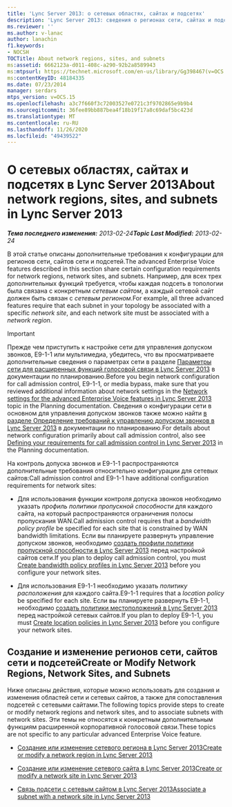 ```yaml
---
title: 'Lync Server 2013: о сетевых областях, сайтах и подсетях'
description: 'Lync Server 2013: сведения о регионах сети, сайтах и подсетях.'
ms.reviewer: ''
ms.author: v-lanac
author: lanachin
f1.keywords:
- NOCSH
TOCTitle: About network regions, sites, and subnets
ms:assetid: 6662123a-d011-408c-a290-92b2a8589943
ms:mtpsurl: https://technet.microsoft.com/en-us/library/Gg398467(v=OCS.15)
ms:contentKeyID: 48184335
ms.date: 07/23/2014
manager: serdars
mtps_version: v=OCS.15
ms.openlocfilehash: a3c7f660f3c72003527e0721c3f9702865e9b9b4
ms.sourcegitcommit: 36fee89bb887bea4f18b19f17a8c69daf5bc423d
ms.translationtype: MT
ms.contentlocale: ru-RU
ms.lasthandoff: 11/26/2020
ms.locfileid: "49439522"
---
```

# <a name="about-network-regions-sites-and-subnets-in-lync-server-2013"></a><span data-ttu-id="13768-103">О сетевых областях, сайтах и подсетях в Lync Server 2013</span><span class="sxs-lookup"><span data-stu-id="13768-103">About network regions, sites, and subnets in Lync Server 2013</span></span>

<div data-xmlns="http://www.w3.org/1999/xhtml">

<div class="topic" data-xmlns="http://www.w3.org/1999/xhtml" data-msxsl="urn:schemas-microsoft-com:xslt" data-cs="https://msdn.microsoft.com/">

<div data-asp="https://msdn2.microsoft.com/asp">



</div>

<div id="mainSection">

<div id="mainBody"><span data-ttu-id="13768-104">

<span> </span></span><span class="sxs-lookup"><span data-stu-id="13768-104">

<span> </span></span></span>

<span data-ttu-id="13768-105">_**Тема последнего изменения:** 2013-02-24_</span><span class="sxs-lookup"><span data-stu-id="13768-105">_**Topic Last Modified:** 2013-02-24_</span></span>

<span data-ttu-id="13768-106">В этой статье описаны дополнительные требования к конфигурации для регионов сети, сайтов сети и подсетей.</span><span class="sxs-lookup"><span data-stu-id="13768-106">The advanced Enterprise Voice features described in this section share certain configuration requirements for network regions, network sites, and subnets.</span></span> <span data-ttu-id="13768-107">Например, для всех трех дополнительных функций требуется, чтобы каждая подсеть в топологии была связана с конкретным *сетевым сайтом*, а каждый сетевой сайт должен быть связан с *сетевым регионом*.</span><span class="sxs-lookup"><span data-stu-id="13768-107">For example, all three advanced features require that each subnet in your topology be associated with a specific *network site*, and each network site must be associated with a *network region*.</span></span>

<div>


> [!IMPORTANT]  
> <span data-ttu-id="13768-108">Прежде чем приступить к настройке сети для управления допуском звонков, E9-1-1 или мультимедиа, убедитесь, что вы просматриваете дополнительные сведения о параметрах сети в разделе <A href="lync-server-2013-network-settings-for-the-advanced-enterprise-voice-features.md">Параметры сети для расширенных функций голосовой связи в Lync Server 2013</A> в документации по планированию.</span><span class="sxs-lookup"><span data-stu-id="13768-108">Before you begin network configuration for call admission control, E9-1-1, or media bypass, make sure that you reviewed additional information about network settings in the <A href="lync-server-2013-network-settings-for-the-advanced-enterprise-voice-features.md">Network settings for the advanced Enterprise Voice features in Lync Server 2013</A> topic in the Planning documentation.</span></span> <span data-ttu-id="13768-109">Сведения о конфигурации сети в основном для управления допуском звонков также можно найти <A href="lync-server-2013-defining-your-requirements-for-call-admission-control.md">в разделе Определение требований к управлению допуском звонков в Lync Server 2013</A> в документации по планированию.</span><span class="sxs-lookup"><span data-stu-id="13768-109">For details about network configuration primarily about call admission control, also see <A href="lync-server-2013-defining-your-requirements-for-call-admission-control.md">Defining your requirements for call admission control in Lync Server 2013</A> in the Planning documentation.</span></span>



</div>

<span data-ttu-id="13768-110">На контроль допуска звонков и E9-1-1 распространяются дополнительные требования относительно конфигурации для сетевых сайтов:</span><span class="sxs-lookup"><span data-stu-id="13768-110">Call admission control and E9-1-1 have additional configuration requirements for network sites:</span></span>

  - <span data-ttu-id="13768-111">Для использования функции контроля допуска звонков необходимо указать *профиль политики пропускной способности* для каждого сайта, на который распространяются ограничения полосы пропускания WAN.</span><span class="sxs-lookup"><span data-stu-id="13768-111">Call admission control requires that a *bandwidth policy profile* be specified for each site that is constrained by WAN bandwidth limitations.</span></span> <span data-ttu-id="13768-112">Если вы планируете развернуть управление допуском звонков, необходимо [создать профили политики пропускной способности в Lync Server 2013](lync-server-2013-create-bandwidth-policy-profiles.md) перед настройкой сайтов сети.</span><span class="sxs-lookup"><span data-stu-id="13768-112">If you plan to deploy call admission control, you must [Create bandwidth policy profiles in Lync Server 2013](lync-server-2013-create-bandwidth-policy-profiles.md) before you configure your network sites.</span></span>

  - <span data-ttu-id="13768-113">Для использования E9-1-1 необходимо указать *политику расположения* для каждого сайта.</span><span class="sxs-lookup"><span data-stu-id="13768-113">E9-1-1 requires that a *location policy* be specified for each site.</span></span> <span data-ttu-id="13768-114">Если вы планируете развернуть E9-1-1, необходимо [создать политики местоположений в Lync Server 2013](lync-server-2013-create-location-policies.md) перед настройкой сетевых сайтов.</span><span class="sxs-lookup"><span data-stu-id="13768-114">If you plan to deploy E9-1-1, you must [Create location policies in Lync Server 2013](lync-server-2013-create-location-policies.md) before you configure your network sites.</span></span>

<div>

## <a name="create-or-modify-network-regions-network-sites-and-subnets"></a><span data-ttu-id="13768-115">Создание и изменение регионов сети, сайтов сети и подсетей</span><span class="sxs-lookup"><span data-stu-id="13768-115">Create or Modify Network Regions, Network Sites, and Subnets</span></span>

<span data-ttu-id="13768-116">Ниже описаны действия, которые можно использовать для создания и изменения областей сети и сетевых сайтов, а также для сопоставления подсетей с сетевыми сайтами.</span><span class="sxs-lookup"><span data-stu-id="13768-116">The following topics provide steps to create or modify network regions and network sites, and to associate subnets with network sites.</span></span> <span data-ttu-id="13768-117">Эти темы не относятся к конкретным дополнительным функциям расширенной корпоративной голосовой связи.</span><span class="sxs-lookup"><span data-stu-id="13768-117">These topics are not specific to any particular advanced Enterprise Voice feature.</span></span>

  - [<span data-ttu-id="13768-118">Создание или изменение сетевого региона в Lync Server 2013</span><span class="sxs-lookup"><span data-stu-id="13768-118">Create or modify a network region in Lync Server 2013</span></span>](lync-server-2013-create-or-modify-a-network-region.md)

  - [<span data-ttu-id="13768-119">Создание или изменение сетевого сайта в Lync Server 2013</span><span class="sxs-lookup"><span data-stu-id="13768-119">Create or modify a network site in Lync Server 2013</span></span>](lync-server-2013-create-or-modify-a-network-site.md)

  - [<span data-ttu-id="13768-120">Связь подсети с сетевым сайтом в Lync Server 2013</span><span class="sxs-lookup"><span data-stu-id="13768-120">Associate a subnet with a network site in Lync Server 2013</span></span>](lync-server-2013-associate-a-subnet-with-a-network-site.md)

<span data-ttu-id="13768-121"></div>

</div>

<span> </span>

</div>

</div>

</span><span class="sxs-lookup"><span data-stu-id="13768-121"></div>

</div>

<span> </span>

</div>

</div>

</span></span></div>

